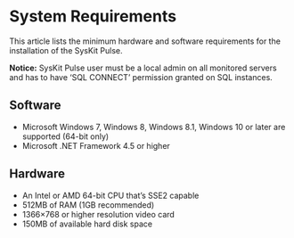 # System Requirements

This article lists the minimum hardware and software requirements for the installation of the SysKit Pulse.

**Notice:** SysKit Pulse user must be a local admin on all monitored servers and has to have ‘SQL CONNECT’ permission granted on SQL instances.

## Software

* Microsoft Windows 7, Windows 8, Windows 8.1, Windows 10 or later are supported \(64-bit only\)
* Microsoft .NET Framework 4.5 or higher

## Hardware

* An Intel or AMD 64-bit CPU that’s SSE2 capable
* 512MB of RAM \(1GB recommended\)
* 1366×768 or higher resolution video card
* 150MB of available hard disk space

